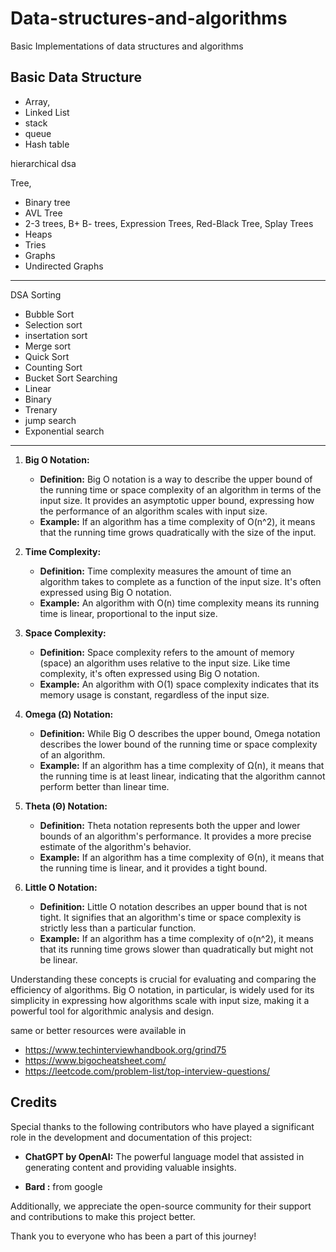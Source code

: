 # Data-structures-and-algorithms
Basic Implementations of data structures and algorithms

Basic Data Structure 
------------------------------
- Array,
- Linked List
- stack
- queue
- Hash table

hierarchical dsa

Tree,
 - Binary tree
 - AVL Tree
 - 2-3 trees, B+ B- trees, Expression Trees, Red-Black Tree, Splay Trees
- Heaps
- Tries
- Graphs
- Undirected Graphs

---------------------------------------------------------------------------------
DSA
Sorting 
 - Bubble Sort 
 - Selection sort
 - insertation sort
 - Merge sort
 - Quick Sort
 - Counting Sort
 - Bucket Sort
Searching
- Linear
- Binary
- Trenary
- jump search
- Exponential search
---------------------------------------------------------------------------------

1. **Big O Notation:**
   - **Definition:** Big O notation is a way to describe the upper bound of the running time or space complexity of an algorithm in terms of the input size. It provides an asymptotic upper bound, expressing how the performance of an algorithm scales with input size.
   - **Example:** If an algorithm has a time complexity of O(n^2), it means that the running time grows quadratically with the size of the input.

2. **Time Complexity:**
   - **Definition:** Time complexity measures the amount of time an algorithm takes to complete as a function of the input size. It's often expressed using Big O notation.
   - **Example:** An algorithm with O(n) time complexity means its running time is linear, proportional to the input size.

3. **Space Complexity:**
   - **Definition:** Space complexity refers to the amount of memory (space) an algorithm uses relative to the input size. Like time complexity, it's often expressed using Big O notation.
   - **Example:** An algorithm with O(1) space complexity indicates that its memory usage is constant, regardless of the input size.

4. **Omega (Ω) Notation:**
   - **Definition:** While Big O describes the upper bound, Omega notation describes the lower bound of the running time or space complexity of an algorithm.
   - **Example:** If an algorithm has a time complexity of Ω(n), it means that the running time is at least linear, indicating that the algorithm cannot perform better than linear time.

5. **Theta (Θ) Notation:**
   - **Definition:** Theta notation represents both the upper and lower bounds of an algorithm's performance. It provides a more precise estimate of the algorithm's behavior.
   - **Example:** If an algorithm has a time complexity of Θ(n), it means that the running time is linear, and it provides a tight bound.

6. **Little O Notation:**
   - **Definition:** Little O notation describes an upper bound that is not tight. It signifies that an algorithm's time or space complexity is strictly less than a particular function.
   - **Example:** If an algorithm has a time complexity of o(n^2), it means that its running time grows slower than quadratically but might not be linear.

Understanding these concepts is crucial for evaluating and comparing the efficiency of algorithms. Big O notation, in particular, is widely used for its simplicity in expressing how algorithms scale with input size, making it a powerful tool for algorithmic analysis and design.


same or better resources were available in

- https://www.techinterviewhandbook.org/grind75
- https://www.bigocheatsheet.com/
- https://leetcode.com/problem-list/top-interview-questions/

## Credits

Special thanks to the following contributors who have played a significant role in the development and documentation of this project:

- **ChatGPT by OpenAI:** The powerful language model that assisted in generating content and providing valuable insights.

- **Bard :** from google 

Additionally, we appreciate the open-source community for their support and contributions to make this project better.

Thank you to everyone who has been a part of this journey!


